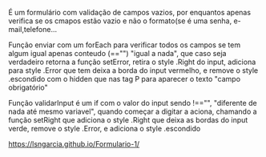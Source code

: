 É um formulário com validação de campos vazios, por enquantos apenas verifica se os cmapos estão vazio e não o formato(se é uma senha, e-mail,telefone...

Função enviar com um forEach para verificar todos os campos se tem algum igual apenas conteudo (=="") "igual a nada",
que caso seja verdadeiro retorna a função setError, retira o style .Right do input, adiciona para style .Error que tem deixa a borda do input vermelho,
e remove o style .escondido com o hidden que nas tag P para aparecer o texto "campo obrigatório"

Função validarInput é um if com o valor do input sendo !=="", "diferente de nada até mesmo variavel", quando começar a digitar a aciona,
chamando a função setRight que adiciona o style .Right que deixa as bordas do input verde, remove o style .Error, e adiciona o style .escondido

https://lsngarcia.github.io/Formulario-1/
